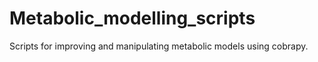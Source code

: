 # Metabolic_modelling_scripts
Scripts for improving and manipulating metabolic models using cobrapy.
